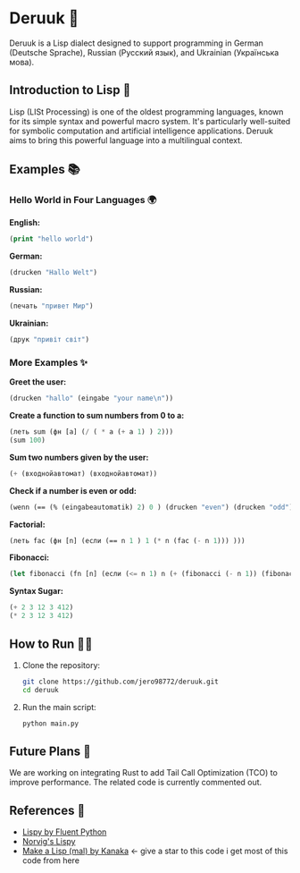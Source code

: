 # Deruuk 🚀

Deruuk is a Lisp dialect designed to support programming in German (Deutsche Sprache), Russian (Русский язык), and Ukrainian (Українська мова).

## Introduction to Lisp 🧠
Lisp (LISt Processing) is one of the oldest programming languages, known for its simple syntax and powerful macro system. It's particularly well-suited for symbolic computation and artificial intelligence applications. Deruuk aims to bring this powerful language into a multilingual context.

## Examples 📚

### Hello World in Four Languages 🌍

**English:**
```lisp
(print "hello world")
```

**German:**
```lisp
(drucken "Hallo Welt")
```

**Russian:**
```lisp
(печать "привет Мир")
```

**Ukrainian:**
```lisp
(друк "привіт світ")
```

### More Examples ✨

**Greet the user:**
```lisp
(drucken "hallo" (eingabe "your name\n"))
```

**Create a function to sum numbers from 0 to a:**
```lisp
(леть sum (фн [a] (/ ( * a (+ a 1) ) 2)))
(sum 100)
```

**Sum two numbers given by the user:**
```lisp
(+ (входнойавтомат) (входнойавтомат))
```

**Check if a number is even or odd:**
```lisp
(wenn (== (% (eingabeautomatik) 2) 0 ) (drucken "even") (drucken "odd"))
```

**Factorial:**
```lisp
(леть fac (фн [n] (если (== n 1 ) 1 (* n (fac (- n 1))) )))
```

**Fibonacci:**
```lisp
(let fibonacci (fn [n] (если (<= n 1) n (+ (fibonacci (- n 1)) (fibonacci (- n 2))))))
```

**Syntax Sugar:**
```lisp
(+ 2 3 12 3 412)
(* 2 3 12 3 412)
```

## How to Run 🏃‍♂️

1. Clone the repository:
    ```bash
    git clone https://github.com/jero98772/deruuk.git
    cd deruuk
    ```

2. Run the main script:
    ```bash
    python main.py
    ```

## Future Plans 🌟
We are working on integrating Rust to add Tail Call Optimization (TCO) to improve performance. The related code is currently commented out.

## References 🔗

- [Lispy by Fluent Python](https://github.com/fluentpython/lispy)
- [Norvig's Lispy](https://norvig.com/lispy.html)
- [Make a Lisp (mal) by Kanaka](https://github.com/kanaka/mal) <- give a star to this code i get most of this code from here
